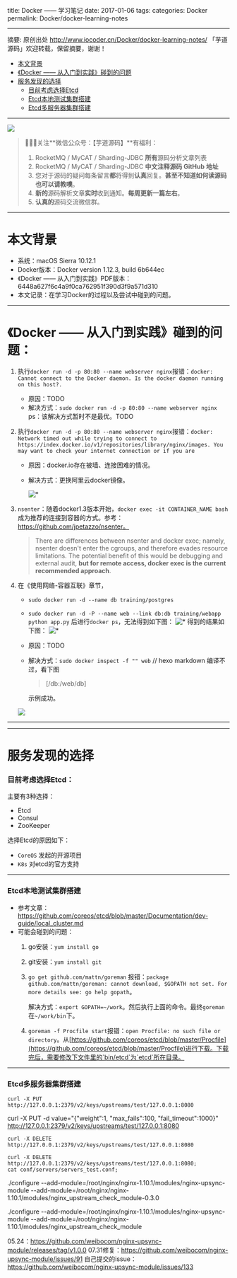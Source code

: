 title: Docker —— 学习笔记
date: 2017-01-06
tags:
categories: Docker
permalink: Docker/docker-learning-notes

-------

摘要: 原创出处 http://www.iocoder.cn/Docker/docker-learning-notes/ 「芋道源码」欢迎转载，保留摘要，谢谢！

- [本文背景](http://www.iocoder.cn/Docker/docker-learning-notes/)
- [《Docker —— 从入门到实践》碰到的问题](http://www.iocoder.cn/Docker/docker-learning-notes/)
- [服务发现的选择](http://www.iocoder.cn/Docker/docker-learning-notes/)
    - [目前考虑选择Etcd](http://www.iocoder.cn/Docker/docker-learning-notes/)
    - [Etcd本地测试集群搭建](http://www.iocoder.cn/Docker/docker-learning-notes/)
    - [Etcd多服务器集群搭建](http://www.iocoder.cn/Docker/docker-learning-notes/)

-------

![](http://www.iocoder.cn/images/common/wechat_mp_2017_07_31.jpg)

> 🙂🙂🙂关注**微信公众号：【芋道源码】**有福利：
> 1. RocketMQ / MyCAT / Sharding-JDBC **所有**源码分析文章列表
> 2. RocketMQ / MyCAT / Sharding-JDBC **中文注释源码 GitHub 地址**
> 3. 您对于源码的疑问每条留言**都**将得到**认真**回复。**甚至不知道如何读源码也可以请教噢**。
> 4. **新的**源码解析文章**实时**收到通知。**每周更新一篇左右**。  
> 5. **认真的**源码交流微信群。

-------

# 本文背景
* 系统：macOS Sierra 10.12.1
* Docker版本：Docker version 1.12.3, build 6b644ec
* 《Docker —— 从入门到实践》PDF版本：6448a627f6c4a9f0ca762951f390d3f9a571d310
* 本文记录：在学习Docker的过程以及尝试中碰到的问题。

-------

# 《Docker —— 从入门到实践》碰到的问题：
1. 执行`docker run -d -p 80:80 --name webserver nginx`报错：`docker: Cannot connect to the Docker daemon. Is the docker daemon running on this host?.`

    * 原因：TODO
    * 解决方式：`sudo docker run -d -p 80:80 --name webserver nginx`
    ps：该解决方式暂时不是最优。TODO
    
2. 执行`docker run -d -p 80:80 --name webserver nginx`报错：`docker: Network timed out while trying to connect to https://index.docker.io/v1/repositories/library/nginx/images. You may want to check your internet connection or if you are`

    * 原因：docker.io存在被墙、连接困难的情况。
    * 解决方式：更换阿里云docker镜像。
            
        ![*](images/008CD83F-DF1E-470C-8192-5B5D0F9DFE70.png)
3. `nsenter`：随着docker1.3版本开始，`docker exec -it CONTAINER_NAME bash`成为推荐的连接到容器的方式。参考：https://github.com/jpetazzo/nsenter。
    > There are differences between nsenter and docker exec; namely, nsenter doesn't enter the cgroups, and therefore evades resource limitations. The potential benefit of this would be debugging and external audit, **but for remote access, docker exec is the current recommended approach**.
4. 在《使用网络-容器互联》章节， 
    * `sudo docker run -d --name db training/postgres`
    * `sudo docker run -d -P --name web --link db:db training/webapp python app.py`
    后进行`docker ps`，无法得到如下图：
            ![*](http://www.iocoder.cn/images/4A097CA8-F4DC-44AA-91D0-C4397C753576.png)
    得到的结果如下图：
            ![*](http://www.iocoder.cn/images/452D8BD2-8FDF-45F2-B3D8-BA8BF04BE294.png)
    * 原因：TODO
    * 解决方式：`sudo docker inspect -f "" web` // hexo markdown 编译不过，看下图
        > [/db:/web/db]

        示例成功。

    ![](http://www.iocoder.cn/images/Docker/2017_01_06/03.png)
 
-------
-------

       
# 服务发现的选择

### 目前考虑选择Etcd：

主要有3种选择：    

* Etcd
* Consul
* ZooKeeper

选择Etcd的原因如下：

* `CoreOS` 发起的开源项目
* `K8s` 对etcd的官方支持

-------

### Etcd本地测试集群搭建
    
* 参考文章：https://github.com/coreos/etcd/blob/master/Documentation/dev-guide/local_cluster.md  
* 可能会碰到的问题： 
    1. go安装：`yum install go`
    2. git安装：`yum install git`
    3. `go get github.com/mattn/goreman` 报错：`package github.com/mattn/goreman: cannot download, $GOPATH not set. For more details see: go help gopath`。
    
        解决方式：`export GOPATH=~/work`。然后执行上面的命令。最终`goreman`在`~/work/bin`下。
    4. `goreman -f Procfile start`报错：`open Procfile: no such file or directory`。从[https://github.com/coreos/etcd/blob/master/Procfile](https://github.com/coreos/etcd/blob/master/Procfile)进行下载。下载完后，需要修改下文件里的`bin/etcd`为`etcd`所在目录。

-------

### Etcd多服务器集群搭建     



    curl -X PUT http://127.0.0.1:2379/v2/keys/upstreams/test/127.0.0.1:8080


curl -X PUT -d value="{\"weight\":1, \"max_fails\":100, \"fail_timeout\":1000}" http://127.0.0.1:2379/v2/keys/upstreams/test/127.0.0.1:8080


    curl -X DELETE http://127.0.0.1:2379/v2/keys/upstreams/test/127.0.0.1:8080

    curl -X DELETE http://127.0.0.1:2379/v2/keys/upstreams/test/127.0.0.1:8080;
    cat conf/servers/servers_test.conf;

./configure --add-module=/root/nginx/nginx-1.10.1/modules/nginx-upsync-module --add-module=/root/nginx/nginx-1.10.1/modules/nginx_upstream_check_module-0.3.0

./configure --add-module=/root/nginx/nginx-1.10.1/modules/nginx-upsync-module --add-module=/root/nginx/nginx-1.10.1/modules/nginx_upstream_check_module

05.24：https://github.com/weibocom/nginx-upsync-module/releases/tag/v1.0.0
07.31修复：https://github.com/weibocom/nginx-upsync-module/issues/91
自己提交的issue：https://github.com/weibocom/nginx-upsync-module/issues/133



